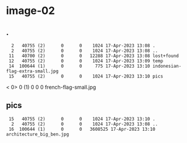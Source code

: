 # image-02

## .

      2   40755 (2)      0      0    1024 17-Apr-2023 13:08 .
      2   40755 (2)      0      0    1024 17-Apr-2023 13:08 ..
     11   40700 (2)      0      0   12288 17-Apr-2023 13:08 lost+found
     12   40755 (2)      0      0    1024 17-Apr-2023 13:09 temp
     14  100644 (1)      0      0     775 17-Apr-2023 13:10 indonesian-flag-extra-small.jpg
     15   40755 (2)      0      0    1024 17-Apr-2023 13:10 pics
<     0>      0 (1)      0      0       0                   french-flag-small.jpg

## pics

     15   40755 (2)      0      0    1024 17-Apr-2023 13:10 .
      2   40755 (2)      0      0    1024 17-Apr-2023 13:08 ..
     16  100644 (1)      0      0   3608525 17-Apr-2023 13:10 architecture_big_ben.jpg